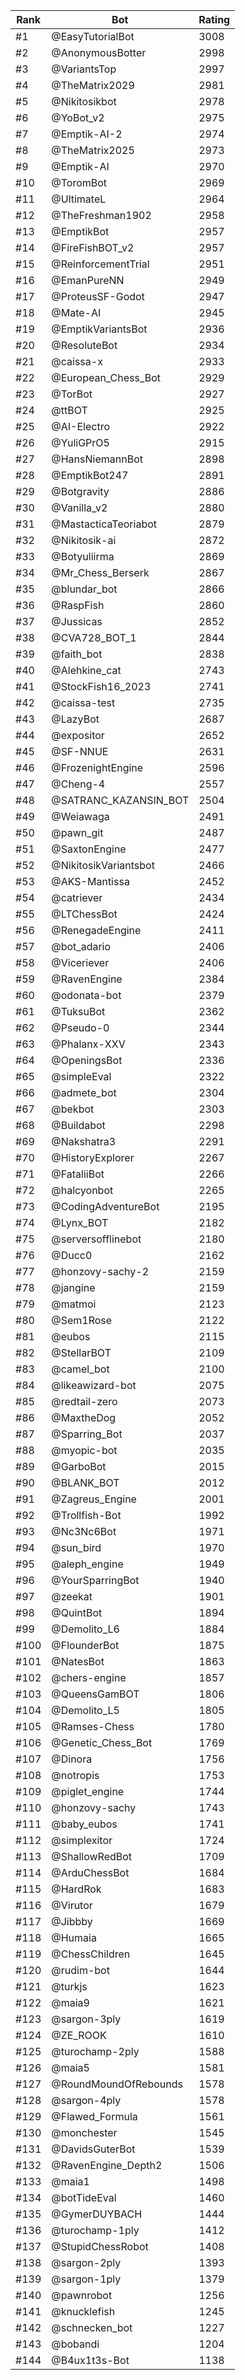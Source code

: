 Rank|Bot|Rating
---|---|---
#1|@EasyTutorialBot|3008
#2|@AnonymousBotter|2998
#3|@VariantsTop|2997
#4|@TheMatrix2029|2981
#5|@Nikitosikbot|2978
#6|@YoBot_v2|2975
#7|@Emptik-AI-2|2974
#8|@TheMatrix2025|2973
#9|@Emptik-AI|2970
#10|@ToromBot|2969
#11|@UltimateL|2964
#12|@TheFreshman1902|2958
#13|@EmptikBot|2957
#14|@FireFishBOT_v2|2957
#15|@ReinforcementTrial|2951
#16|@EmanPureNN|2949
#17|@ProteusSF-Godot|2947
#18|@Mate-AI|2945
#19|@EmptikVariantsBot|2936
#20|@ResoluteBot|2934
#21|@caissa-x|2933
#22|@European_Chess_Bot|2929
#23|@TorBot|2927
#24|@ttBOT|2925
#25|@AI-Electro|2922
#26|@YuliGPrO5|2915
#27|@HansNiemannBot|2898
#28|@EmptikBot247|2891
#29|@Botgravity|2886
#30|@Vanilla_v2|2880
#31|@MastacticaTeoriabot|2879
#32|@Nikitosik-ai|2872
#33|@Botyuliirma|2869
#34|@Mr_Chess_Berserk|2867
#35|@blundar_bot|2866
#36|@RaspFish|2860
#37|@Jussicas|2852
#38|@CVA728_BOT_1|2844
#39|@faith_bot|2838
#40|@Alehkine_cat|2743
#41|@StockFish16_2023|2741
#42|@caissa-test|2735
#43|@LazyBot|2687
#44|@expositor|2652
#45|@SF-NNUE|2631
#46|@FrozenightEngine|2596
#47|@Cheng-4|2557
#48|@SATRANC_KAZANSIN_BOT|2504
#49|@Weiawaga|2491
#50|@pawn_git|2487
#51|@SaxtonEngine|2477
#52|@NikitosikVariantsbot|2466
#53|@AKS-Mantissa|2452
#54|@catriever|2434
#55|@LTChessBot|2424
#56|@RenegadeEngine|2411
#57|@bot_adario|2406
#58|@Viceriever|2406
#59|@RavenEngine|2384
#60|@odonata-bot|2379
#61|@TuksuBot|2362
#62|@Pseudo-0|2344
#63|@Phalanx-XXV|2343
#64|@OpeningsBot|2336
#65|@simpleEval|2322
#66|@admete_bot|2304
#67|@bekbot|2303
#68|@Buildabot|2298
#69|@Nakshatra3|2291
#70|@HistoryExplorer|2267
#71|@FataliiBot|2266
#72|@halcyonbot|2265
#73|@CodingAdventureBot|2195
#74|@Lynx_BOT|2182
#75|@serversofflinebot|2180
#76|@Ducc0|2162
#77|@honzovy-sachy-2|2159
#78|@jangine|2159
#79|@matmoi|2123
#80|@Sem1Rose|2122
#81|@eubos|2115
#82|@StellarBOT|2109
#83|@camel_bot|2100
#84|@likeawizard-bot|2075
#85|@redtail-zero|2073
#86|@MaxtheDog|2052
#87|@Sparring_Bot|2037
#88|@myopic-bot|2035
#89|@GarboBot|2015
#90|@BLANK_BOT|2012
#91|@Zagreus_Engine|2001
#92|@Trollfish-Bot|1992
#93|@Nc3Nc6Bot|1971
#94|@sun_bird|1970
#95|@aleph_engine|1949
#96|@YourSparringBot|1940
#97|@zeekat|1901
#98|@QuintBot|1894
#99|@Demolito_L6|1884
#100|@FlounderBot|1875
#101|@NatesBot|1863
#102|@chers-engine|1857
#103|@QueensGamBOT|1806
#104|@Demolito_L5|1805
#105|@Ramses-Chess|1780
#106|@Genetic_Chess_Bot|1769
#107|@Dinora|1756
#108|@notropis|1753
#109|@piglet_engine|1744
#110|@honzovy-sachy|1743
#111|@baby_eubos|1741
#112|@simplexitor|1724
#113|@ShallowRedBot|1709
#114|@ArduChessBot|1684
#115|@HardRok|1683
#116|@Virutor|1679
#117|@Jibbby|1669
#118|@Humaia|1665
#119|@ChessChildren|1645
#120|@rudim-bot|1644
#121|@turkjs|1623
#122|@maia9|1621
#123|@sargon-3ply|1619
#124|@ZE_ROOK|1610
#125|@turochamp-2ply|1588
#126|@maia5|1581
#127|@RoundMoundOfRebounds|1578
#128|@sargon-4ply|1578
#129|@Flawed_Formula|1561
#130|@monchester|1545
#131|@DavidsGuterBot|1539
#132|@RavenEngine_Depth2|1506
#133|@maia1|1498
#134|@botTideEval|1460
#135|@GymerDUYBACH|1444
#136|@turochamp-1ply|1412
#137|@StupidChessRobot|1408
#138|@sargon-2ply|1393
#139|@sargon-1ply|1379
#140|@pawnrobot|1256
#141|@knucklefish|1245
#142|@schnecken_bot|1227
#143|@bobandi|1204
#144|@B4ux1t3s-Bot|1138
